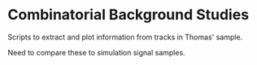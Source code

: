 # Combinatorial Background Studies

Scripts to extract and plot information from tracks in Thomas' sample. 

Need to compare these to simulation signal samples.



